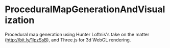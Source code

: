 # ProceduralMapGenerationAndVisualization
Procedural map generation using Hunter Loftnis's take on the matter (http://bit.ly/1lpzSsB), and Three.js for 3d WebGL rendering.
